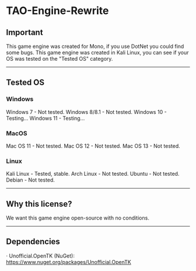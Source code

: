 # TAO-Engine-Rewrite
## Important
This game engine was created for Mono, if you use DotNet you could find some bugs.
This game engine was created in Kali Linux, you can see if your OS was tested on the "Tested OS" category.

----------------------------------------------

## Tested OS
### Windows
Windows 7 - Not tested.
Windows 8/8.1 - Not tested.
Windows 10 - Testing...
Windows 11 - Testing...

### MacOS
Mac OS 11 - Not tested.
Mac OS 12 - Not tested.
Mac OS 13 - Not tested.

### Linux
Kali Linux - Tested, stable.
Arch Linux - Not tested.
Ubuntu - Not tested.
Debian - Not tested.

----------------------------------------------

## Why this license?
We want this game engine open-source with no conditions.

----------------------------------------------

## Dependencies
· Unofficial.OpenTK (NuGet): https://www.nuget.org/packages/Unofficial.OpenTK
